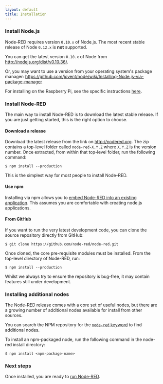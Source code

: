 ```yaml
---
layout: default
title: Installation
---   
```


### Install Node.js

Node-RED requires version <code>0.10.x</code> of Node.js. The most recent stable
release of Node <code>0.12.x</code> is **not** supported.

You can get the latest version <code>0.10.x</code> of Node from <http://nodejs.org/dist/v0.10.36/>.

Or, you may want to use a version from your operating system's package manager:
 <https://github.com/joyent/node/wiki/Installing-Node.js-via-package-manager>
 
For installing on the Raspberry Pi, see the specific instructions [here](../hardware/raspberrypi.html).

### Install Node-RED

The main way to install Node-RED is to download the latest stable release. If you
are just getting started, this is the right option to choose.

#### Download a release

Download the latest release from the link on <http://nodered.org>. The zip
contains a top-level folder called `node-red-X.Y.Z` where `X.Y.Z` is the version
number. Once extracted, from within that top-level folder, run the following
command:

    $ npm install --production
    
This is the simplest way for most people to install Node-RED.

#### Use npm

Installing via npm allows you to [embed Node-RED into an existing application](../embedding.html).
This assumes you are comfortable with creating node.js applications.

#### From GitHub

If you want to run the very latest development code, you can clone the source
repository directly from GitHub:

    $ git clone https://github.com/node-red/node-red.git

Once cloned, the core pre-requisite modules must be installed. From the top-level
directory of Node-RED, run:

    $ npm install --production
    
Whilst we always try to ensure the repository is bug-free, it may contain features
still under development.
    
### Installing additional nodes

The Node-RED release comes with a core set of useful nodes, but there are a growing
number of additional nodes available for install from other sources.

You can search the NPM repository for the [`node-red` keyword](https://www.npmjs.com/browse/keyword/node-red)
to find additional nodes.

To install an npm-packaged node, run the following command in the node-red install
directory:

    $ npm install <npm-package-name>

### Next steps

Once installed, you are ready to [run Node-RED](running.html).
